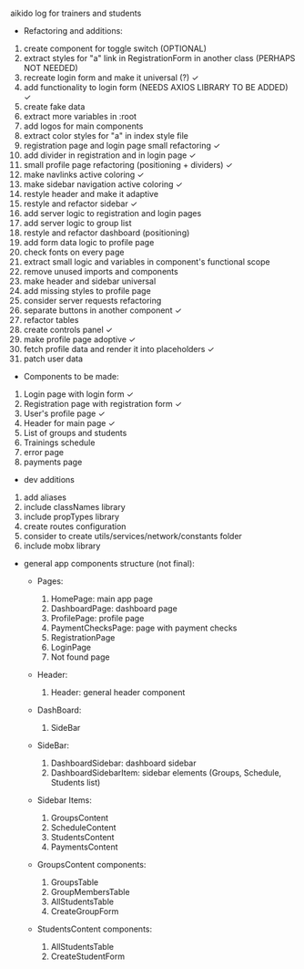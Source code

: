 aikido log for trainers and students

- Refactoring and additions:
1) create component for toggle switch (OPTIONAL)
2) extract styles for "a" link in RegistrationForm in another class (PERHAPS NOT NEEDED)
3) recreate login form and make it universal (?) &checkmark;
4) add functionality to login form (NEEDS AXIOS LIBRARY TO BE ADDED) &checkmark;
5) create fake data 
6) extract more variables in :root 
7) add logos for main components
8) extract color styles for "a" in index style file
9) registration page and login page small refactoring &checkmark;
10) add divider in registration and in login page &checkmark;
11) small profile page refactoring (positioning + dividers) &checkmark;
12) make navlinks active coloring &checkmark;
13) make sidebar navigation active coloring &checkmark;
14) restyle header and make it adaptive
15) restyle and refactor sidebar &checkmark;
16) add server logic to registration and login pages
17) add server logic to group list
18) restyle and refactor dashboard (positioning)
19) add form data logic to profile page
20) check fonts on every page
21) extract small logic and variables in component's functional scope 
22) remove unused imports and components
23) make header and sidebar universal
24) add missing styles to profile page
25) consider server requests refactoring
26) separate buttons in another component &checkmark;
27) refactor tables 
28) create controls panel &checkmark;
29) make profile page adoptive &checkmark; 
30) fetch profile data and render it into placeholders &checkmark;
31) patch user data 


- Components to be made:
1) Login page with login form &checkmark;
2) Registration page with registration form &checkmark;
3) User's profile page &checkmark;
4) Header for main page &checkmark;
5) List of groups and students 
6) Trainings schedule
7) error page
8) payments page

- dev additions
1) add aliases
2) include classNames library
3) include propTypes library
4) create routes configuration
5) consider to create utils/services/network/constants folder
6) include mobx library


- general app components structure (not final):
    - Pages:
        1) HomePage: main app page
        2) DashboardPage: dashboard page
        3) ProfilePage: profile page
        4) PaymentChecksPage: page with payment checks
        5) RegistrationPage
        6) LoginPage
        7) Not found page

    - Header:
        1) Header: general header component

    - DashBoard:
        1) SideBar

    - SideBar:
        1) DashboardSidebar: dashboard sidebar
        2) DashboardSidebarItem: sidebar elements (Groups, Schedule, Students list)

    - Sidebar Items:
        1) GroupsContent
        2) ScheduleContent
        3) StudentsContent
        4) PaymentsContent

    - GroupsContent components:
        1) GroupsTable
        2) GroupMembersTable
        3) AllStudentsTable
        4) CreateGroupForm

    - StudentsContent components:
        1) AllStudentsTable
        2) CreateStudentForm



